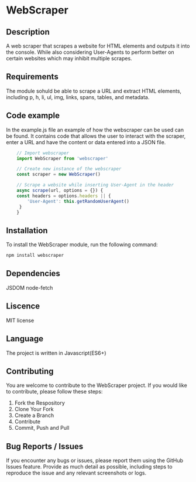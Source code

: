 # WebScraper

## Description
A web scraper that scrapes a website for HTML elements and outputs it into the console. While also considering User-Agents to perform better on certain websites which may inhibit multiple scrapes.

## Requirements
 The module sohuld be able to scrape a URL and extract HTML elements, including p, h, li, ul, img, links, spans, tables, and metadata.

## Code example
In the example.js file an example of how the webscraper can be used can be found. It contains code that allows the user to interact with the scraper, enter a URL and have the content or data entered into a JSON file. 

```javascript
    // Import webscraper
    import WebScraper from 'webscraper'

    // Create new instance of the webscraper
    const scraper = new WebScraper()

    // Scrape a website while inserting User-Agent in the header
    async scrape(url, options = {}) {
    const headers = options.headers || {
        'User-Agent': this.getRandomUserAgent()
     }
    }
```
## Installation
To install the WebScraper module, run the following command:

```sh
npm install webscraper
```
## Dependencies
JSDOM
node-fetch

## Liscence 
MIT license

## Language
The project is written in Javascript(ES6+)

## Contributing
You are welcome to contribute to the WebScraper project. If you would like to contribute, please follow these steps:
1. Fork the Respository
2. Clone Your Fork
3. Create a Branch
4. Contribute 
5. Commit, Push and Pull

## Bug Reports / Issues
If you encounter any bugs or issues, please report them using the GitHub Issues feature. Provide as much detail as possible, including steps to reproduce the issue and any relevant screenshots or logs.

